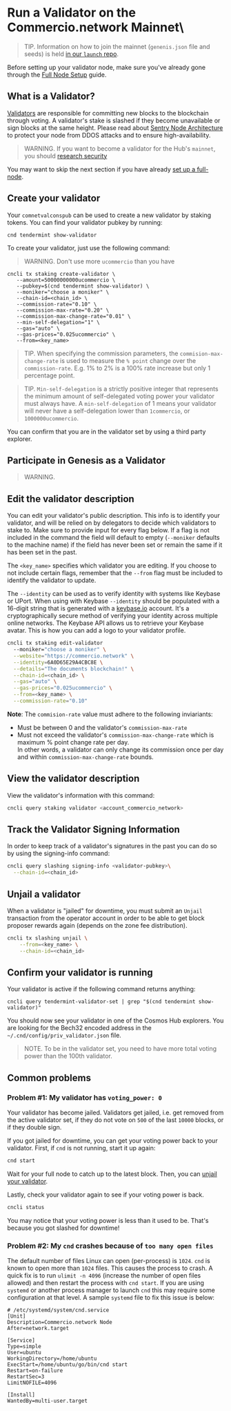 # Run a Validator on the Commercio.network Mainnet\

> TIP. Information on how to join the mainnet (`genenis.json` file and seeds) is held 
[in our `launch` repo](https://github.com/commercionetwork/launch).

Before setting up your validator node, make sure you've already gone through the 
[Full Node Setup](./join-mainnet.md) guide.

## What is a Validator? 
[Validators](https://cosmos.network/docs/cosmos-hub/validators/overview.html) are responsible for committing new 
blocks to the blockchain through voting. 
A validator's stake is slashed if they become unavailable or sign blocks at the same height. 
Please read about [Sentry Node Architecture](https://cosmos.network/docs/cosmos-hub/validators/validator-faq.html#technical-requirements) 
to protect your node from DDOS attacks and to ensure high-availability.

> WARNING. If you want to become a validator for the Hub's `mainnet`, you should 
[research security](https://cosmos.network/docs/cosmos-hub/validators/security.html)

You may want to skip the next section if you have already [set up a full-node](./join-mainnet.md). 

## Create your validator
Your `comnetvalconspub` can be used to create a new validator by staking tokens. 
You can find your validator pubkey by running:

```shell
cnd tendermint show-validator
```

To create your validator, just use the following command: 

> WARNING. Don't use more `ucommercio` than you have

 ```shell
cncli tx staking create-validator \
    --amount=50000000000ucommercio \
    --pubkey=$(cnd tendermint show-validator) \
    --moniker="choose a moniker" \
    --chain-id=<chain_id> \
    --commission-rate="0.10" \
    --commission-max-rate="0.20" \
    --commission-max-change-rate="0.01" \
    --min-self-delegation="1" \
    --gas="auto" \
    --gas-prices="0.025ucommercio" \
    --from=<key_name>
 ```
 
> TIP. When specifying the commission parameters, the `commision-max-change-rate` is used to measure the `% point` 
change over the `commission-rate`. E.g. 1% to 2% is a 100% rate increase but only 1 percentage point. 

> TIP. `Min-self-delegation` is a strictly positive integer that represents the minimum amount of self-delegated 
voting power your validator must always have. A `min-self-delegation` of 1 means your validator will never have a 
self-delegation lower than `1commercio`, or `1000000ucommercio`.

You can confirm that you are in the validator set by using a third party explorer. 

## Participate in Genesis as a Validator
> WARNING. 

## Edit the validator description
You can edit your validator's public description. This info is to identify your validator, and will be relied on by 
delegators to decide which validators to stake to.
Make sure to provide input for every flag below. If a flag is not included in the command the field will default to 
empty (`--moniker` defaults to the machine name) if the field has never been set or remain the same if it has been 
set in the past.

The `<key_name>` specifies which validator you are editing. If you choose to not include certain flags, remember that 
the `--from` flag must be included to identify the validator to update.

The `--identity` can be used as to verify identity with systems like Keybase or UPort. When using with 
Keybase `--identity` should be populated with a 16-digit string that is generated with a 
[keybase.io](https://keybase.io/) account. It's a cryptographically secure method of verifying your identity across 
multiple online networks. The Keybase API allows us to retrieve your Keybase avatar. 
This is how you can add a logo to your validator profile.

```bash
cncli tx staking edit-validator
  --moniker="choose a moniker" \
  --website="https://commercio.network" \
  --identity=6A0D65E29A4CBC8E \
  --details="The documents blockchain!" \
  --chain-id=<chain_id> \
  --gas="auto" \
  --gas-prices="0.025ucommercio" \
  --from=<key_name> \
  --commission-rate="0.10"
```

**Note**: The `commision-rate` value must adhere to the following inviariants: 

* Must be between 0 and the validator's `commission-max-rate`
* Must not exceed the validator's `commission-max-change-rate` which is maximum % point change rate per day.   
  In other words, a validator can only change its commission once per day and within `commission-max-change-rate` bounds.

## View the validator description
View the validator's information with this command:

```bash
cncli query staking validator <account_commercio_network>
```

## Track the Validator Signing Information
In order to keep track of a validator's signatures in the past you can do so by using the signing-info command:

```bash
cncli query slashing signing-info <validator-pubkey>\
  --chain-id=<chain_id>
```

## Unjail a validator
When a validator is "jailed" for downtime, you must submit an `Unjail` transaction from the operator account in order 
to be able to get block proposer rewards again (depends on the zone fee distribution).
 
```bash
cncli tx slashing unjail \
	--from=<key_name> \
	--chain-id=<chain_id>
```

## Confirm your validator is running
Your validator is active if the following command returns anything:

```shell
cncli query tendermint-validator-set | grep "$(cnd tendermint show-validator)"
```

You should now see your validator in one of the Cosmos Hub explorers. 
You are looking for the Bech32 encoded address in the `~/.cnd/config/priv_validator.json` file.

> NOTE. To be in the validator set, you need to have more total voting power than the 100th validator.
         
## Common problems
### Problem #1: My validator has `voting_power: 0`
Your validator has become jailed. Validators get jailed, i.e. get removed from the active validator set, 
if they do not vote on `500` of the last `10000` blocks, or if they double sign.

If you got jailed for downtime, you can get your voting power back to your validator. 
First, if `cnd` is not running, start it up again:

```bash
cnd start
```

Wait for your full node to catch up to the latest block. Then, you can [unjail your validator](#unjail-a-validator).

Lastly, check your validator again to see if your voting power is back.

```bash
cncli status
```

You may notice that your voting power is less than it used to be. That's because you got slashed for downtime!

### Problem #2: My `cnd` crashes because of `too many open files`
The default number of files Linux can open (per-process) is `1024`. 
`cnd` is known to open more than `1024` files. This causes the process to crash. 
A quick fix is to run `ulimit -n 4096` (increase the number of open files allowed) and then restart the process with 
`cnd start`. If you are using `systemd` or another process manager to launch `cnd` this may require some 
configuration at that level. A sample `systemd` file to fix this issue is below:

```
# /etc/systemd/system/cnd.service
[Unit]
Description=Commercio.network Node
After=network.target

[Service]
Type=simple
User=ubuntu
WorkingDirectory=/home/ubuntu
ExecStart=/home/ubuntu/go/bin/cnd start
Restart=on-failure
RestartSec=3
LimitNOFILE=4096

[Install]
WantedBy=multi-user.target
```